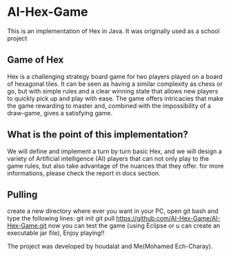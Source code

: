 # AI-Hex-Game

This is an implementation of Hex in Java. It was originally used as a school project

## Game of Hex ##
Hex is a challenging strategy board game for two players played on a board of hexagonal tiles. It can be seen as having a similar complexity as chess or go, but with simple rules and a clear winning state that allows new players to quickly pick up and play with ease. The game offers intricacies that make the game rewarding to master and, combined with the impossibility of a draw-game, gives a satisfying game.

## What is the point of this implementation? ##
We will define and implement a turn by turn basic Hex, and we will design a variety of Artificial intelligence (AI) players that can not only play to the game rules, but also take advantage of the nuances that they offer.
for more informations, please check the report in docs section.

## Pulling ##
create a new directory where ever you want in your PC, open git bash and type the following lines:
git init
git pull https://github.com/AI-Hex-Game/AI-Hex-Game.git
now you can test the game (using Eclipse or u can create an executable jar file), Enjoy playing!!





The project was developed by houdalat and Me(Mohamed Ech-Charay).